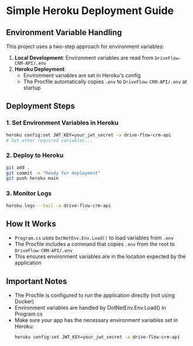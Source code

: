 # Simple Heroku Deployment Guide

## Environment Variable Handling

This project uses a two-step approach for environment variables:

1. **Local Development**: Environment variables are read from `DriveFlow-CRM-API/.env`
2. **Heroku Deployment**: 
   - Environment variables are set in Heroku's config
   - The Procfile automatically copies `.env` to `DriveFlow-CRM-API/.env` at startup

## Deployment Steps

### 1. Set Environment Variables in Heroku

```bash
heroku config:set JWT_KEY=your_jwt_secret -a drive-flow-crm-api
# Set other required variables...
```

### 2. Deploy to Heroku

```bash
git add .
git commit -m "Ready for deployment"
git push heroku main
```

### 3. Monitor Logs

```bash
heroku logs --tail -a drive-flow-crm-api
```

## How It Works

- `Program.cs` uses `DotNetEnv.Env.Load()` to load variables from `.env`
- The Procfile includes a command that copies `.env` from the root to `DriveFlow-CRM-API/.env`
- This ensures environment variables are in the location expected by the application

## Important Notes

- The Procfile is configured to run the application directly (not using Docker)
- Environment variables are handled by DotNetEnv.Env.Load() in Program.cs
- Make sure your app has the necessary environment variables set in Heroku:
  ```bash
  heroku config:set JWT_KEY=your_jwt_secret -a drive-flow-crm-api
  ``` 
